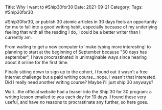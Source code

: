Title: Why I want to #Ship30for30
Date: 2021-09-21
Category: 
Tags: #Ship30for30


#Ship30for30, or publish 30 atomic articles in 30 days feels an opportunity for me to fall into a good writing habit, especially because of my underlying feeling that with all the reading I do, I could be a better writer than I currently am. 

From waiting to get a new computer to 'make typing more interesting' to planning to start at the beginning of September because "30 days has september", I have procrastinated in unimaginable ways since hearing about it online for the first time. 

Finally sitting down to sign up to the cohort, I found out it wasn't a free internet challenge but a paid writing course...nope. I wasn't that interested. Did I really need another writing course? Maybe i'll just ship 30 anyways? 

Wait...the official website had a teaser into the Ship 30 for 30 program: a writing lesson emailed to you each day for 10 days. I found these very useful, and have no reasons to procrastinate any further, so here goes.